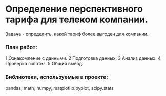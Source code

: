 # Определение перспективного тарифа для телеком компании.

Задача - определить, какой тариф более выгоден для компании.

### План работ:
1 Ознакомление с данными.
2 Подготовка данных.
3 Анализ данных.
4 Проверка гипотиз.
5 Общий вывод.

### Библиотеки, используемые в проекте:

pandas,
math,
numpy,
matplotlib.pyplot,
scipy.stats
